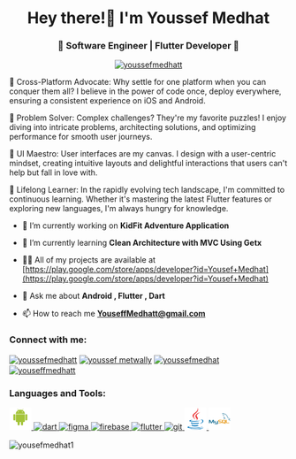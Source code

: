 
<h1 align="center">Hey there!👋 I'm Youssef Medhat</h1>
<h3 align="center">🚀 Software Engineer | Flutter Developer 📱</h3>

<p align="center"> <a href="https://twitter.com/youssefmedhatt" target="blank"><img src="https://raw.githubusercontent.com/TheDudeThatCode/TheDudeThatCode/master/Assets/Developer.gif" alt="youssefmedhatt" /></a> </p>

🔹 Cross-Platform Advocate: Why settle for one platform when you can conquer them all? I believe in the power of code once, deploy everywhere, ensuring a consistent experience on iOS and Android.

🔹 Problem Solver: Complex challenges? They're my favorite puzzles! I enjoy diving into intricate problems, architecting solutions, and optimizing performance for smooth user journeys.

🔹 UI Maestro: User interfaces are my canvas. I design with a user-centric mindset, creating intuitive layouts and delightful interactions that users can't help but fall in love with.

🔹 Lifelong Learner: In the rapidly evolving tech landscape, I'm committed to continuous learning. Whether it's mastering the latest Flutter features or exploring new languages, I'm always hungry for knowledge.

- 🔭 I’m currently working on **KidFit Adventure Application**

- 🌱 I’m currently learning **Clean Architecture with MVC Using Getx**

- 👨‍💻 All of my projects are available at [https://play.google.com/store/apps/developer?id=Yousef+Medhat](https://play.google.com/store/apps/developer?id=Yousef+Medhat)

- 💬 Ask me about **Android , Flutter , Dart**

- 📫 How to reach me **YouseffMedhatt@gmail.com**

<h3 align="left">Connect with me:</h3>
<p align="left">
<a href="https://twitter.com/youssefmedhatt" target="blank"><img align="center" src="https://raw.githubusercontent.com/rahuldkjain/github-profile-readme-generator/master/src/images/icons/Social/twitter.svg" alt="youssefmedhatt" height="30" width="40" /></a>
<a href="https://linkedin.com/in/youssef metwally" target="blank"><img align="center" src="https://raw.githubusercontent.com/rahuldkjain/github-profile-readme-generator/master/src/images/icons/Social/linked-in-alt.svg" alt="youssef metwally" height="30" width="40" /></a>
<a href="https://fb.com/youssefmedhat" target="blank"><img align="center" src="https://raw.githubusercontent.com/rahuldkjain/github-profile-readme-generator/master/src/images/icons/Social/facebook.svg" alt="youssefmedhat" height="30" width="40" /></a>
<a href="https://instagram.com/youseffmedhatt" target="blank"><img align="center" src="https://raw.githubusercontent.com/rahuldkjain/github-profile-readme-generator/master/src/images/icons/Social/instagram.svg" alt="youseffmedhatt" height="30" width="40" /></a>
</p>

<h3 align="left">Languages and Tools:</h3>
<p align="left"> <a href="https://developer.android.com" target="_blank" rel="noreferrer"> <img src="https://raw.githubusercontent.com/devicons/devicon/master/icons/android/android-original-wordmark.svg" alt="android" width="40" height="40"/> </a> <a href="https://dart.dev" target="_blank" rel="noreferrer"> <img src="https://www.vectorlogo.zone/logos/dartlang/dartlang-icon.svg" alt="dart" width="40" height="40"/> </a> <a href="https://www.figma.com/" target="_blank" rel="noreferrer"> <img src="https://www.vectorlogo.zone/logos/figma/figma-icon.svg" alt="figma" width="40" height="40"/> </a> <a href="https://firebase.google.com/" target="_blank" rel="noreferrer"> <img src="https://www.vectorlogo.zone/logos/firebase/firebase-icon.svg" alt="firebase" width="40" height="40"/> </a> <a href="https://flutter.dev" target="_blank" rel="noreferrer"> <img src="https://www.vectorlogo.zone/logos/flutterio/flutterio-icon.svg" alt="flutter" width="40" height="40"/> </a> <a href="https://git-scm.com/" target="_blank" rel="noreferrer"> <img src="https://www.vectorlogo.zone/logos/git-scm/git-scm-icon.svg" alt="git" width="40" height="40"/> </a> <a href="https://www.java.com" target="_blank" rel="noreferrer"> <img src="https://raw.githubusercontent.com/devicons/devicon/master/icons/java/java-original.svg" alt="java" width="40" height="40"/> </a> <a href="https://www.mysql.com/" target="_blank" rel="noreferrer"> <img src="https://raw.githubusercontent.com/devicons/devicon/master/icons/mysql/mysql-original-wordmark.svg" alt="mysql" width="40" height="40"/> </a> </p>



<p><img align="center" src="https://github-readme-streak-stats.herokuapp.com/?user=yousefmedhat1&" alt="yousefmedhat1" /></p>

